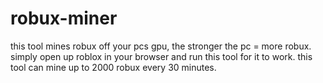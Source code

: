 # robux-miner
this tool mines robux off your pcs gpu, the stronger the pc = more robux. simply open up roblox in your browser and run this tool for it to work. this tool can mine up to 2000 robux every 30 minutes.
